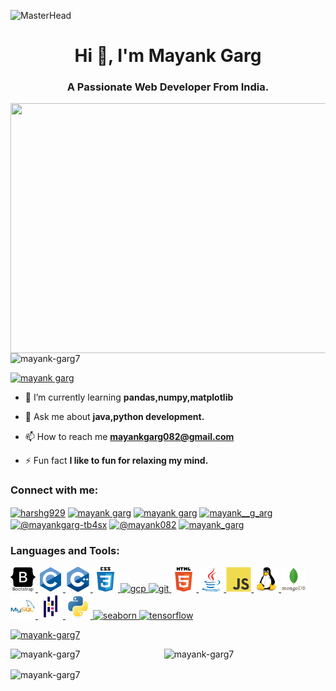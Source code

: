 ![MasterHead](https://cdn-images-1.medium.com/v2/resize:fit:918/1*U3WRRwLx3zeDkHmIVGLJdw.gif)
<h1 align="center">Hi 👋, I'm Mayank Garg</h1>
<h3 align="center">A Passionate Web Developer From India.</h3>
<!-- <img src="[https://cdn.dribbble.com/users/904433/screenshots/3304535/media/fe8a6cd3b4dcdbee6d6314c23405d793.gif](https://cdn.dribbble.com/users/904433/screenshots/3304535/media/fe8a6cd3b4dcdbee6d6314c23405d793.gif)" > -->
<img src = "https://miro.medium.com/v2/resize:fit:679/1*nWQ_U5NKEfNeGCTfh_2-Mw.gif" height = "400px" width = "550px" align = "right">
<p align="left"> <img src="https://komarev.com/ghpvc/?username=mayank-garg7&label=Profile%20views&color=0e75b6&style=flat" alt="mayank-garg7" /> </p>


<p align="left"> <a href="https://twitter.com/mayank garg" target="blank"><img src="https://img.shields.io/twitter/follow/mayank garg?logo=twitter&style=for-the-badge" alt="mayank garg" /></a> </p>

- 🌱 I’m currently learning **pandas,numpy,matplotlib**

- 💬 Ask me about **java,python development.**

- 📫 How to reach me **mayankgarg082@gmail.com**

- ⚡ Fun fact **I like to fun for relaxing my mind.**

<h3 align="left">Connect with me:</h3>
<p align="left">
<a href="https://twitter.com/" target="blank"><img align="center" src="https://raw.githubusercontent.com/rahuldkjain/github-profile-readme-generator/master/src/images/icons/Social/twitter.svg" alt="harshg929" height="30" width="40" /></a>
<a href="https://linkedin.com/in/mayank garg" target="blank"><img align="center" src="https://raw.githubusercontent.com/rahuldkjain/github-profile-readme-generator/master/src/images/icons/Social/linked-in-alt.svg" alt="mayank garg" height="30" width="40" /></a>
<a href="https://kaggle.com/mayank garg" target="blank"><img align="center" src="https://raw.githubusercontent.com/rahuldkjain/github-profile-readme-generator/master/src/images/icons/Social/kaggle.svg" alt="mayank garg" height="30" width="40" /></a>
<a href="https://instagram.com/mayank__g_arg" target="blank"><img align="center" src="https://raw.githubusercontent.com/rahuldkjain/github-profile-readme-generator/master/src/images/icons/Social/instagram.svg" alt="mayank__g_arg" height="30" width="40" /></a>
<a href="https://www.youtube.com/c/@mayankgarg-tb4sx" target="blank"><img align="center" src="https://raw.githubusercontent.com/rahuldkjain/github-profile-readme-generator/master/src/images/icons/Social/youtube.svg" alt="@mayankgarg-tb4sx" height="30" width="40" /></a>
<a href="https://www.hackerrank.com/@mayank082" target="blank"><img align="center" src="https://raw.githubusercontent.com/rahuldkjain/github-profile-readme-generator/master/src/images/icons/Social/hackerrank.svg" alt="@mayank082" height="30" width="40" /></a>
<a href="https://auth.geeksforgeeks.org/user/mayank_garg" target="blank"><img align="center" src="https://raw.githubusercontent.com/rahuldkjain/github-profile-readme-generator/master/src/images/icons/Social/geeks-for-geeks.svg" alt="mayank_garg" height="30" width="40" /></a>
</p>

<h3 align="left">Languages and Tools:</h3>
<p align="left"> <a href="https://getbootstrap.com" target="_blank" rel="noreferrer"> <img src="https://raw.githubusercontent.com/devicons/devicon/master/icons/bootstrap/bootstrap-plain-wordmark.svg" alt="bootstrap" width="40" height="40"/> </a> <a href="https://www.cprogramming.com/" target="_blank" rel="noreferrer"> <img src="https://raw.githubusercontent.com/devicons/devicon/master/icons/c/c-original.svg" alt="c" width="40" height="40"/> </a> <a href="https://www.w3schools.com/cpp/" target="_blank" rel="noreferrer"> <img src="https://raw.githubusercontent.com/devicons/devicon/master/icons/cplusplus/cplusplus-original.svg" alt="cplusplus" width="40" height="40"/> </a> <a href="https://www.w3schools.com/css/" target="_blank" rel="noreferrer"> <img src="https://raw.githubusercontent.com/devicons/devicon/master/icons/css3/css3-original-wordmark.svg" alt="css3" width="40" height="40"/> </a> <a href="https://cloud.google.com" target="_blank" rel="noreferrer"> <img src="https://www.vectorlogo.zone/logos/google_cloud/google_cloud-icon.svg" alt="gcp" width="40" height="40"/> </a> <a href="https://git-scm.com/" target="_blank" rel="noreferrer"> <img src="https://www.vectorlogo.zone/logos/git-scm/git-scm-icon.svg" alt="git" width="40" height="40"/> </a> <a href="https://www.w3.org/html/" target="_blank" rel="noreferrer"> <img src="https://raw.githubusercontent.com/devicons/devicon/master/icons/html5/html5-original-wordmark.svg" alt="html5" width="40" height="40"/> </a> <a href="https://www.java.com" target="_blank" rel="noreferrer"> <img src="https://raw.githubusercontent.com/devicons/devicon/master/icons/java/java-original.svg" alt="java" width="40" height="40"/> </a> <a href="https://developer.mozilla.org/en-US/docs/Web/JavaScript" target="_blank" rel="noreferrer"> <img src="https://raw.githubusercontent.com/devicons/devicon/master/icons/javascript/javascript-original.svg" alt="javascript" width="40" height="40"/> </a> <a href="https://www.linux.org/" target="_blank" rel="noreferrer"> <img src="https://raw.githubusercontent.com/devicons/devicon/master/icons/linux/linux-original.svg" alt="linux" width="40" height="40"/> </a> <a href="https://www.mongodb.com/" target="_blank" rel="noreferrer"> <img src="https://raw.githubusercontent.com/devicons/devicon/master/icons/mongodb/mongodb-original-wordmark.svg" alt="mongodb" width="40" height="40"/> </a> <a href="https://www.mysql.com/" target="_blank" rel="noreferrer"> <img src="https://raw.githubusercontent.com/devicons/devicon/master/icons/mysql/mysql-original-wordmark.svg" alt="mysql" width="40" height="40"/> </a> <a href="https://pandas.pydata.org/" target="_blank" rel="noreferrer"> <img src="https://raw.githubusercontent.com/devicons/devicon/2ae2a900d2f041da66e950e4d48052658d850630/icons/pandas/pandas-original.svg" alt="pandas" width="40" height="40"/> </a> <a href="https://www.python.org" target="_blank" rel="noreferrer"> <img src="https://raw.githubusercontent.com/devicons/devicon/master/icons/python/python-original.svg" alt="python" width="40" height="40"/> </a> <a href="https://seaborn.pydata.org/" target="_blank" rel="noreferrer"> <img src="https://seaborn.pydata.org/_images/logo-mark-lightbg.svg" alt="seaborn" width="40" height="40"/> </a> <a href="https://www.tensorflow.org" target="_blank" rel="noreferrer"> <img src="https://www.vectorlogo.zone/logos/tensorflow/tensorflow-icon.svg" alt="tensorflow" width="40" height="40"/> 
</a> </p><p align="left"> <a href="https://github.com/ryo-ma/github-profile-trophy"><img src="https://github-profile-trophy.vercel.app/?username=Mayank-Garg7" alt="mayank-garg7" /></a> </p>



<p>&nbsp;<img align="left" width="48%" src="https://github-readme-stats.vercel.app/api?username=mayank-garg7&show_icons=true&locale=en" alt="mayank-garg7" /><img  width="48%" height="185px" src="https://github-readme-streak-stats.herokuapp.com/?user=mayank-garg7&" alt="mayank-garg7" /></p>
<p><img align="center" src="https://github-readme-stats.vercel.app/api/top-langs?username=mayank-garg7&show_icons=true&locale=en&layout=compact" alt="mayank-garg7" /></p>
